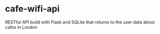 # cafe-wifi-api
RESTful API build with Flask and SQLite that returns to the user data about cafes in London

